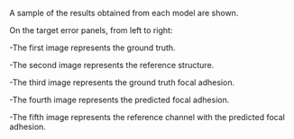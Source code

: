 A sample of the results obtained from each model are shown. 

On the target error panels, from left to right:

-The first image represents the ground truth.

-The second image represents the reference structure.

-The third image represents the ground truth focal adhesion.

-The fourth image represents the predicted focal adhesion.

-The fifth image represents the reference channel with the predicted focal adhesion.
